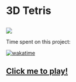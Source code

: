 
# 3D Tetris




## 

![](https://res.cloudinary.com/dqiyjy9ye/image/upload/v1661182007/random/d5_tetris_n38xfd.png)


Time spent on this project:

[![wakatime](https://wakatime.com/badge/github/theringsofsaturn/tetris-js.svg)](https://wakatime.com/badge/github/theringsofsaturn/tetris-js)

## <a href="https://theringsofsaturn.github.io/3D-Tetris/src/index.html" target="_blank">Click me to play!</a>


